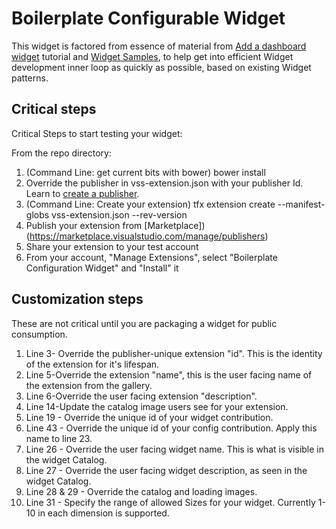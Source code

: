 # Boilerplate Configurable Widget
 
This widget is factored from essence of material from  [Add a dashboard widget](https://www.visualstudio.com/en-us/docs/integrate/extensions/develop/add-dashboard-widget) tutorial and [Widget Samples](https://github.com/Microsoft/vsts-extension-samples/), to help get into efficient Widget development inner loop as quickly as possible, based on existing Widget patterns.

## Critical steps
Critical Steps to start testing your widget:

From the repo directory:
1. (Command Line: get current bits with bower) bower install
2. Override the publisher in vss-extension.json with your publisher Id. Learn to [create a publisher](https://www.visualstudio.com/en-us/docs/integrate/extensions/publish/overview).
3. (Command Line: Create your extension) tfx extension create --manifest-globs vss-extension.json --rev-version
4. Publish your extension from [Marketplace])(https://marketplace.visualstudio.com/manage/publishers)
5. Share your extension to your test account
6. From your account, "Manage Extensions", select "Boilerplate Configuration Widget" and "Install" it


## Customization steps
These are not critical until you are packaging a widget for public consumption.
1. Line 3- Override the publisher-unique extension "id". This is the identity of the extension for it's lifespan.
2. Line 5-Override the extension "name", this is the user facing name of the extension from the gallery.
3. Line 6-Override the user facing extension "description".
4. Line 14-Update the catalog image users see for your extension.
5. Line 19 - Override the unique id of your widget contribution.
6. Line 43 - Override the unique id of your config contribution. Apply this name to line 23.
7. Line 26 - Override the user facing widget name. This is what is visible in the widget Catalog.
8. Line 27 - Override the user facing widget description, as seen in the widget Catalog.
9. Line 28 & 29 - Override the catalog and loading images.
10. Line 31 - Specify the range of allowed Sizes for your widget. Currently 1-10 in each dimension is supported.
